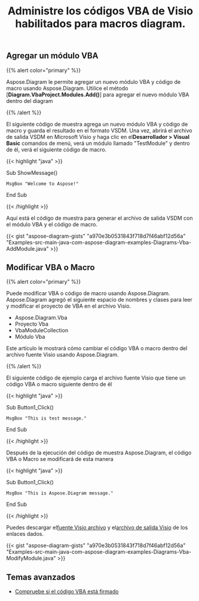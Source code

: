 ﻿---
title: Administre los códigos VBA de Visio habilitados para macros diagram.
linktitle: Diagram Proyecto VBA
type: docs
weight: 200
url: /es/java/working-with-vbaproject/
description: Agregue el módulo VBA y modifique VBA o macro con la biblioteca Aspose.Diagram.
---
## **Agregar un módulo VBA**
{{% alert color="primary" %}}

Aspose.Diagram le permite agregar un nuevo módulo VBA y código de macro usando Aspose.Diagram. Utilice el método [**Diagram.VbaProject.Modules.Add()**] para agregar el nuevo módulo VBA dentro del diagram

{{% /alert %}}

 El siguiente código de muestra agrega un nuevo módulo VBA y código de macro y guarda el resultado en el formato VSDM. Una vez, abrirá el archivo de salida VSDM en Microsoft Visio y haga clic en el**Desarrollador > Visual Basic** comandos de menú, verá un módulo llamado "TestModule" y dentro de él, verá el siguiente código de macro.

{{< highlight "java" >}}

 Sub ShowMessage()

    MsgBox "Welcome to Aspose!"

End Sub

{{< /highlight >}}

Aquí está el código de muestra para generar el archivo de salida VSDM con el módulo VBA y el código de macro.

{{< gist "aspose-diagram-gists" "a970e3b0531843f718d7f46abf12d56a" "Examples-src-main-java-com-aspose-diagram-examples-Diagrams-Vba-AddModule.java" >}}

## **Modificar VBA o Macro**

{{% alert color="primary" %}} 

Puede modificar VBA o código de macro usando Aspose.Diagram. Aspose.Diagram agregó el siguiente espacio de nombres y clases para leer y modificar el proyecto de VBA en el archivo Visio.

- Aspose.Diagram.Vba
- Proyecto Vba
- VbaModuleCollection
- Módulo Vba

Este artículo le mostrará cómo cambiar el código VBA o macro dentro del archivo fuente Visio usando Aspose.Diagram.

{{% /alert %}} 

El siguiente código de ejemplo carga el archivo fuente Visio que tiene un código VBA o macro siguiente dentro de él

{{< highlight "java" >}}

 Sub Button1_Click()

    MsgBox "This is test message."

End Sub

{{< /highlight >}}

Después de la ejecución del código de muestra Aspose.Diagram, el código VBA o Macro se modificará de esta manera

{{< highlight "java" >}}

 Sub Button1_Click()

    MsgBox "This is Aspose.Diagram message."

End Sub

{{< /highlight >}}

 Puedes descargar el[fuente Visio archivo]() y el[archivo de salida Visio]() de los enlaces dados.

{{< gist "aspose-diagram-gists" "a970e3b0531843f718d7f46abf12d56a" "Examples-src-main-java-com-aspose-diagram-examples-Diagrams-Vba-ModifyModule.java" >}}

## **Temas avanzados**
- [Compruebe si el código VBA está firmado](/diagram/es/java/check-if-vba-code-is-signed/)
